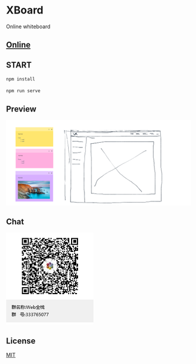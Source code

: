 # XBoard

Online whiteboard

## [Online](https://github.com/OXOYO/XBoard)

## START

```
npm install

npm run serve
```
## Preview 
![](./documents/preview_003.png)

## Chat
![](./documents/qq_roup.png)

## License
[MIT](http://opensource.org/licenses/MIT)